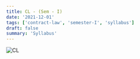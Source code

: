 ```yaml
---
title: CL - (Sem - I)
date: '2021-12-01'
tags: ['contract-law', 'semester-I', 'syllabus']
draft: false
summary: 'Syllabus'
---
```




![CL](/static/subjects/contract-law/contract-law-semester-I-syllabus.jpg)